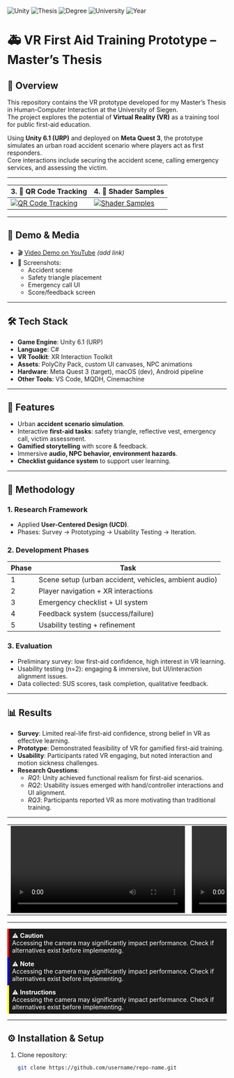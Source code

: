 ![Unity](https://img.shields.io/badge/Unity-6.0-black?logo=unity)
![Thesis](https://img.shields.io/badge/Master's_Thesis-✓-blue)
![Degree](https://img.shields.io/badge/MSc.-Human--Computer--Interaction-green)
![University](https://img.shields.io/badge/University_of_Siegen-Germany-red)
![Year](https://img.shields.io/badge/2025-orange)

# 🚑 VR First Aid Training Prototype – Master’s Thesis

## 📌 Overview
This repository contains the VR prototype developed for my Master’s Thesis in Human-Computer Interaction at the University of Siegen.  
The project explores the potential of **Virtual Reality (VR)** as a training tool for public first-aid education.  

Using **Unity 6.1 (URP)** and deployed on **Meta Quest 3**, the prototype simulates an urban road accident scenario where players act as first responders.  
Core interactions include securing the accident scene, calling emergency services, and assessing the victim.  

---

| 3. 📱 QR Code Tracking | 4. 🎨 Shader Samples |
|------------------------|----------------------|
| [![QR Code Tracking](https://img.youtube.com/vi/<VIDEO_ID>/0.jpg)](https://www.youtube.com/watch?v=<VIDEO_ID>) | [![Shader Samples](https://img.youtube.com/vi/<VIDEO_ID>/0.jpg)](https://www.youtube.com/watch?v=<VIDEO_ID>) |

---

## 🎥 Demo & Media
- 🎬 [Video Demo on YouTube](#) *(add link)*  
- 📸 Screenshots:  
  - Accident scene  
  - Safety triangle placement  
  - Emergency call UI  
  - Score/feedback screen  

---

## 🛠️ Tech Stack
- **Game Engine**: Unity 6.1 (URP)  
- **Language**: C#  
- **VR Toolkit**: XR Interaction Toolkit  
- **Assets**: PolyCity Pack, custom UI canvases, NPC animations  
- **Hardware**: Meta Quest 3 (target), macOS (dev), Android pipeline  
- **Other Tools**: VS Code, MQDH, Cinemachine  

---

## 🧩 Features
- Urban **accident scenario simulation**.  
- Interactive **first-aid tasks**: safety triangle, reflective vest, emergency call, victim assessment.  
- **Gamified storytelling** with score & feedback.  
- Immersive **audio, NPC behavior, environment hazards**.  
- **Checklist guidance system** to support user learning.  

---

## 📖 Methodology
### 1. Research Framework
- Applied **User-Centered Design (UCD)**.  
- Phases: Survey → Prototyping → Usability Testing → Iteration.  

### 2. Development Phases
| Phase | Task |
|-------|------|
| 1 | Scene setup (urban accident, vehicles, ambient audio) |
| 2 | Player navigation + XR interactions |
| 3 | Emergency checklist + UI system |
| 4 | Feedback system (success/failure) |
| 5 | Usability testing + refinement |

### 3. Evaluation
- Preliminary survey: low first-aid confidence, high interest in VR learning.  
- Usability testing (n=2): engaging & immersive, but UI/interaction alignment issues.  
- Data collected: SUS scores, task completion, qualitative feedback.  

---

## 📊 Results
- **Survey**: Limited real-life first-aid confidence, strong belief in VR as effective learning.  
- **Prototype**: Demonstrated feasibility of VR for gamified first-aid training.  
- **Usability**: Participants rated VR engaging, but noted interaction and motion sickness challenges.  
- **Research Questions**:  
  - *RQ1*: Unity achieved functional realism for first-aid scenarios.  
  - *RQ2*: Usability issues emerged with hand/controller interactions and UI alignment.  
  - *RQ3*: Participants reported VR as more motivating than traditional training.  

---

<table>
  <tr>
    <td>
      <video src="video1.mp4" width="400" controls></video>
    </td>
    <td>
      <video src="video2.mp4" width="400" controls></video>
    </td>
  </tr>
</table>

---

<div style="border-left: 4px solid red; padding: 0.5em; background: #1a1a1a; color: white;">
  ⚠️ <strong>Caution</strong><br>
  Accessing the camera may significantly impact performance.  
  Check if alternatives exist before implementing.
</div>

<div style="border-left: 4px solid blue; padding: 0.5em; background: #1a1a1a; color: white;">
  ⚠️ <strong>Note</strong><br>
  Accessing the camera may significantly impact performance.  
  Check if alternatives exist before implementing.
</div>

<div style="border-left: 4px solid yellow; padding: 0.5em; background: #1a1a1a; color: white;">
  ⚠️ <strong>Instructions</strong><br>
  Accessing the camera may significantly impact performance.  
  Check if alternatives exist before implementing.
</div>

---

## ⚙️ Installation & Setup
1. Clone repository:
   ```bash
   git clone https://github.com/username/repo-name.git
